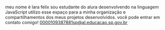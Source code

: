 meu nome é lara felix
sou estudante do alura 
desenvolvendo na linguagem 
JavaScript utilizo esse espaço para a minha organização e compartilhamentos dos meus projetos desenvolvidos.
você pode entrar em contato comigo!
0000109387881sp@al.educacao.sp.gov.br

